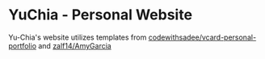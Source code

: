# YuChia - Personal Website

Yu-Chia's website utilizes templates from [codewithsadee/vcard-personal-portfolio](https://github.com/codewithsadee/vcard-personal-portfolio)
and [zalf14/AmyGarcia](https://github.com/zalf14/AmyGarcia)

